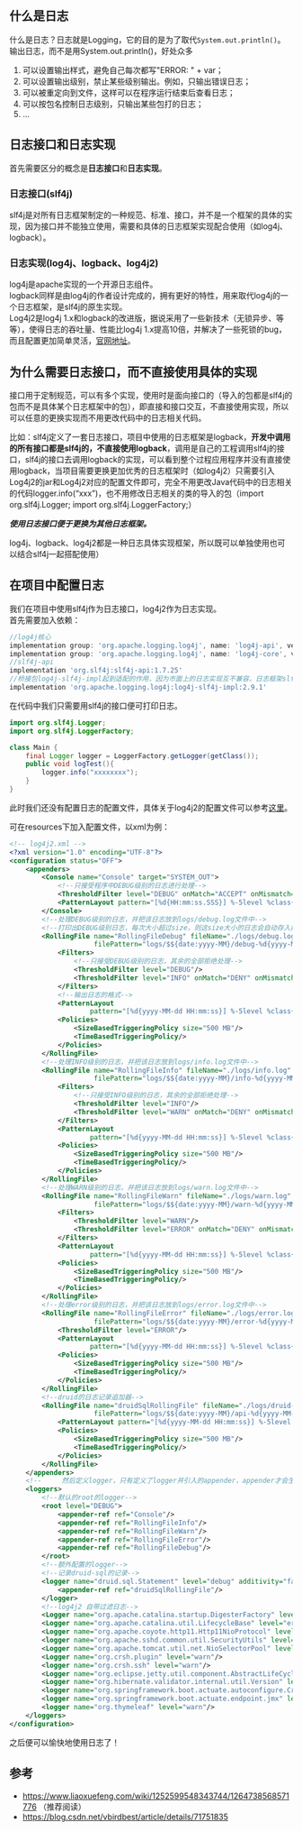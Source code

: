 ## 什么是日志
什么是日志？日志就是Logging，它的目的是为了取代`System.out.println()`。  
输出日志，而不是用System.out.println()，好处众多
1. 可以设置输出样式，避免自己每次都写"ERROR: " + var；
2. 可以设置输出级别，禁止某些级别输出。例如，只输出错误日志；
3. 可以被重定向到文件，这样可以在程序运行结束后查看日志；
4. 可以按包名控制日志级别，只输出某些包打的日志；
5. ...

## 日志接口和日志实现
首先需要区分的概念是**日志接口**和**日志实现**。

### 日志接口(slf4j)
slf4j是对所有日志框架制定的一种规范、标准、接口，并不是一个框架的具体的实现，因为接口并不能独立使用，需要和具体的日志框架实现配合使用（如log4j、logback）。

### 日志实现(log4j、logback、log4j2)
log4j是apache实现的一个开源日志组件。  
logback同样是由log4j的作者设计完成的，拥有更好的特性，用来取代log4j的一个日志框架，是slf4j的原生实现。  
Log4j2是log4j 1.x和logback的改进版，据说采用了一些新技术（无锁异步、等等），使得日志的吞吐量、性能比log4j 1.x提高10倍，并解决了一些死锁的bug，而且配置更加简单灵活，[官网地址](http://logging.apache.org/log4j/2.x/manual/configuration.html)。

## 为什么需要日志接口，而不直接使用具体的实现
接口用于定制规范，可以有多个实现，使用时是面向接口的（导入的包都是slf4j的包而不是具体某个日志框架中的包），即直接和接口交互，不直接使用实现，所以可以任意的更换实现而不用更改代码中的日志相关代码。

比如：slf4j定义了一套日志接口，项目中使用的日志框架是logback，**开发中调用的所有接口都是slf4j的，不直接使用logback**，调用是自己的工程调用slf4j的接口，slf4j的接口去调用logback的实现，可以看到整个过程应用程序并没有直接使用logback，当项目需要更换更加优秀的日志框架时（如log4j2）只需要引入Log4j2的jar和Log4j2对应的配置文件即可，完全不用更改Java代码中的日志相关的代码logger.info(“xxx”)，也不用修改日志相关的类的导入的包（import org.slf4j.Logger; import org.slf4j.LoggerFactory;）

***使用日志接口便于更换为其他日志框架。***

log4j、logback、log4j2都是一种日志具体实现框架，所以既可以单独使用也可以结合slf4j一起搭配使用）

## 在项目中配置日志
我们在项目中使用slf4j作为日志接口，log4j2作为日志实现。  
首先需要加入依赖：
```gradle
//log4j核心
implementation group: 'org.apache.logging.log4j', name: 'log4j-api', version: '2.17.0'
implementation group: 'org.apache.logging.log4j', name: 'log4j-core', version: '2.17.0'
//slf4j-api
implementation 'org.slf4j:slf4j-api:1.7.25'
//桥接包log4j-slf4j-impl起到适配的作用，因为市面上的日志实现互不兼容，日志框架slf4j要想适用于日志实现log4j2，就需要使用桥接包
implementation 'org.apache.logging.log4j:log4j-slf4j-impl:2.9.1'
```
在代码中我们只需要用slf4j的接口便可打印日志。
```java
import org.slf4j.Logger;
import org.slf4j.LoggerFactory;

class Main {
    final Logger logger = LoggerFactory.getLogger(getClass());
    public void logTest(){
        logger.info("xxxxxxxx");
    }
}
```
此时我们还没有配置日志的配置文件，具体关于log4j2的配置文件可以参考[这里](https://blog.csdn.net/zheng0518/article/details/69558893)。  

可在resources下加入配置文件，以xml为例：
```xml
<!-- log4j2.xml -->
<?xml version="1.0" encoding="UTF-8"?>
<configuration status="OFF">
    <appenders>
        <Console name="Console" target="SYSTEM_OUT">
            <!--只接受程序中DEBUG级别的日志进行处理-->
            <ThresholdFilter level="DEBUG" onMatch="ACCEPT" onMismatch="DENY"/>
            <PatternLayout pattern="[%d{HH:mm:ss.SSS}] %-5level %class{36} %L %M - %msg%xEx%n"/>
        </Console>
        <!--处理DEBUG级别的日志，并把该日志放到logs/debug.log文件中-->
        <!--打印出DEBUG级别日志，每次大小超过size，则这size大小的日志会自动存入按年份-月份建立的文件夹下面并进行压缩，作为存档-->
        <RollingFile name="RollingFileDebug" fileName="./logs/debug.log"
                     filePattern="logs/$${date:yyyy-MM}/debug-%d{yyyy-MM-dd}-%i.log.gz">
            <Filters>
                <!--只接受DEBUG级别的日志，其余的全部拒绝处理-->
                <ThresholdFilter level="DEBUG"/>
                <ThresholdFilter level="INFO" onMatch="DENY" onMismatch="NEUTRAL"/>
            </Filters>
            <!--输出日志的格式-->
            <PatternLayout
                    pattern="[%d{yyyy-MM-dd HH:mm:ss}] %-5level %class{36} %L %M - %msg%xEx%n"/>
            <Policies>
                <SizeBasedTriggeringPolicy size="500 MB"/>
                <TimeBasedTriggeringPolicy/>
            </Policies>
        </RollingFile>
        <!--处理INFO级别的日志，并把该日志放到logs/info.log文件中-->
        <RollingFile name="RollingFileInfo" fileName="./logs/info.log"
                     filePattern="logs/$${date:yyyy-MM}/info-%d{yyyy-MM-dd}-%i.log.gz">
            <Filters>
                <!--只接受INFO级别的日志，其余的全部拒绝处理-->
                <ThresholdFilter level="INFO"/>
                <ThresholdFilter level="WARN" onMatch="DENY" onMismatch="NEUTRAL"/>
            </Filters>
            <PatternLayout
                    pattern="[%d{yyyy-MM-dd HH:mm:ss}] %-5level %class{36} %L %M - %msg%xEx%n"/>
            <Policies>
                <SizeBasedTriggeringPolicy size="500 MB"/>
                <TimeBasedTriggeringPolicy/>
            </Policies>
        </RollingFile>
        <!--处理WARN级别的日志，并把该日志放到logs/warn.log文件中-->
        <RollingFile name="RollingFileWarn" fileName="./logs/warn.log"
                     filePattern="logs/$${date:yyyy-MM}/warn-%d{yyyy-MM-dd}-%i.log.gz">
            <Filters>
                <ThresholdFilter level="WARN"/>
                <ThresholdFilter level="ERROR" onMatch="DENY" onMismatch="NEUTRAL"/>
            </Filters>
            <PatternLayout
                    pattern="[%d{yyyy-MM-dd HH:mm:ss}] %-5level %class{36} %L %M - %msg%xEx%n"/>
            <Policies>
                <SizeBasedTriggeringPolicy size="500 MB"/>
                <TimeBasedTriggeringPolicy/>
            </Policies>
        </RollingFile>
        <!--处理error级别的日志，并把该日志放到logs/error.log文件中-->
        <RollingFile name="RollingFileError" fileName="./logs/error.log"
                     filePattern="logs/$${date:yyyy-MM}/error-%d{yyyy-MM-dd}-%i.log.gz">
            <ThresholdFilter level="ERROR"/>
            <PatternLayout
                    pattern="[%d{yyyy-MM-dd HH:mm:ss}] %-5level %class{36} %L %M - %msg%xEx%n"/>
            <Policies>
                <SizeBasedTriggeringPolicy size="500 MB"/>
                <TimeBasedTriggeringPolicy/>
            </Policies>
        </RollingFile>
        <!--druid的日志记录追加器-->
        <RollingFile name="druidSqlRollingFile" fileName="./logs/druid-sql.log"
                     filePattern="logs/$${date:yyyy-MM}/api-%d{yyyy-MM-dd}-%i.log.gz">
            <PatternLayout pattern="[%d{yyyy-MM-dd HH:mm:ss}] %-5level %L %M - %msg%xEx%n"/>
            <Policies>
                <SizeBasedTriggeringPolicy size="500 MB"/>
                <TimeBasedTriggeringPolicy/>
            </Policies>
        </RollingFile>
    </appenders>
    <!--     然后定义logger，只有定义了logger并引入的appender，appender才会生效 -->
    <loggers>
        <!--默认的root的logger-->
        <root level="DEBUG">
            <appender-ref ref="Console"/>
            <appender-ref ref="RollingFileInfo"/>
            <appender-ref ref="RollingFileWarn"/>
            <appender-ref ref="RollingFileError"/>
            <appender-ref ref="RollingFileDebug"/>
        </root>
        <!--额外配置的logger-->
        <!--记录druid-sql的记录-->
        <logger name="druid.sql.Statement" level="debug" additivity="false">
            <appender-ref ref="druidSqlRollingFile"/>
        </logger>
        <!--log4j2 自带过滤日志-->
        <Logger name="org.apache.catalina.startup.DigesterFactory" level="error"/>
        <Logger name="org.apache.catalina.util.LifecycleBase" level="error"/>
        <Logger name="org.apache.coyote.http11.Http11NioProtocol" level="warn"/>
        <logger name="org.apache.sshd.common.util.SecurityUtils" level="warn"/>
        <Logger name="org.apache.tomcat.util.net.NioSelectorPool" level="warn"/>
        <Logger name="org.crsh.plugin" level="warn"/>
        <logger name="org.crsh.ssh" level="warn"/>
        <Logger name="org.eclipse.jetty.util.component.AbstractLifeCycle" level="error"/>
        <Logger name="org.hibernate.validator.internal.util.Version" level="warn"/>
        <logger name="org.springframework.boot.actuate.autoconfigure.CrshAutoConfiguration" level="warn"/>
        <logger name="org.springframework.boot.actuate.endpoint.jmx" level="warn"/>
        <logger name="org.thymeleaf" level="warn"/>
    </loggers>
</configuration>
```
之后便可以愉快地使用日志了！

## 参考
* https://www.liaoxuefeng.com/wiki/1252599548343744/1264738568571776 （推荐阅读）
* https://blog.csdn.net/vbirdbest/article/details/71751835